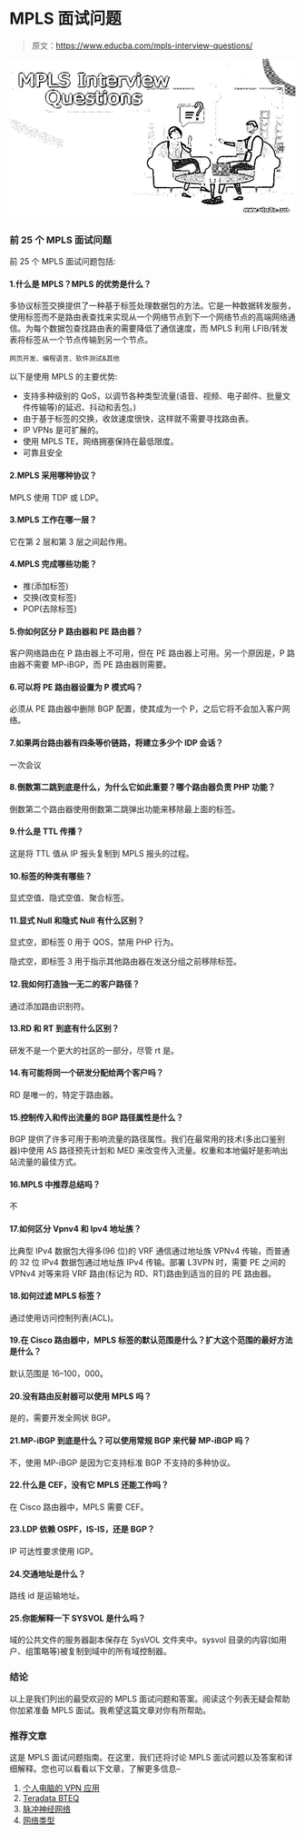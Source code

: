 # MPLS 面试问题

> 原文：<https://www.educba.com/mpls-interview-questions/>

![MPLS Interview Questions](img/eeabad458ee96464cf9dbc9badaab030.png)



### 前 25 个 MPLS 面试问题

前 25 个 MPLS 面试问题包括:

#### 1.什么是 MPLS？MPLS 的优势是什么？

多协议标签交换提供了一种基于标签处理数据包的方法。它是一种数据转发服务，使用标签而不是路由表查找来实现从一个网络节点到下一个网络节点的高端网络通信。为每个数据包查找路由表的需要降低了通信速度，而 MPLS 利用 LFIB/转发表将标签从一个节点传输到另一个节点。

<small>网页开发、编程语言、软件测试&其他</small>

以下是使用 MPLS 的主要优势:

*   支持多种级别的 QoS，以调节各种类型流量(语音、视频、电子邮件、批量文件传输等)的延迟、抖动和丢包。)
*   由于基于标签的交换，收敛速度很快，这样就不需要寻找路由表。
*   IP VPNs 是可扩展的。
*   使用 MPLS TE，网络拥塞保持在最低限度。
*   可靠且安全

#### 2.MPLS 采用哪种协议？

MPLS 使用 TDP 或 LDP。

#### 3.MPLS 工作在哪一层？

它在第 2 层和第 3 层之间起作用。

#### 4.MPLS 完成哪些功能？

*   推(添加标签)
*   交换(改变标签)
*   POP(去除标签)

#### 5.你如何区分 P 路由器和 PE 路由器？

客户网络路由在 P 路由器上不可用，但在 PE 路由器上可用。另一个原因是，P 路由器不需要 MP-iBGP，而 PE 路由器则需要。

#### 6.可以将 PE 路由器设置为 P 模式吗？

必须从 PE 路由器中删除 BGP 配置，使其成为一个 P，之后它将不会加入客户网络。

#### 7.如果两台路由器有四条等价链路，将建立多少个 lDP 会话？

一次会议

#### 8.倒数第二跳到底是什么，为什么它如此重要？哪个路由器负责 PHP 功能？

倒数第二个路由器使用倒数第二跳弹出功能来移除最上面的标签。

#### 9.什么是 TTL 传播？

这是将 TTL 值从 IP 报头复制到 MPLS 报头的过程。

#### 10.标签的种类有哪些？

显式空值、隐式空值、聚合标签。

#### 11.显式 Null 和隐式 Null 有什么区别？

显式空，即标签 0 用于 QOS，禁用 PHP 行为。

隐式空，即标签 3 用于指示其他路由器在发送分组之前移除标签。

#### 12.我如何打造独一无二的客户路径？

通过添加路由识别符。

#### 13.RD 和 RT 到底有什么区别？

研发不是一个更大的社区的一部分，尽管 rt 是。

#### 14.有可能将同一个研发分配给两个客户吗？

RD 是唯一的，特定于路由器。

#### 15.控制传入和传出流量的 BGP 路径属性是什么？

BGP 提供了许多可用于影响流量的路径属性。我们在最常用的技术(多出口鉴别器)中使用 AS 路径预先计划和 MED 来改变传入流量。权重和本地偏好是影响出站流量的最佳方式。

#### 16.MPLS 中推荐总结吗？

不

#### 17.如何区分 Vpnv4 和 Ipv4 地址族？

比典型 IPv4 数据包大得多(96 位)的 VRF 通信通过地址族 VPNv4 传输，而普通的 32 位 IPv4 数据包通过地址族 IPv4 传输。部署 L3VPN 时，需要 PE 之间的 VPNv4 对等来将 VRF 路由(标记为 RD、RT)路由到适当的目的 PE 路由器。

#### 18.如何过滤 MPLS 标签？

通过使用访问控制列表(ACL)。

#### 19.在 Cisco 路由器中，MPLS 标签的默认范围是什么？扩大这个范围的最好方法是什么？

默认范围是 16–100，000。

#### 20.没有路由反射器可以使用 MPLS 吗？

是的，需要开发全网状 BGP。

#### 21.MP-iBGP 到底是什么？可以使用常规 BGP 来代替 MP-iBGP 吗？

不，使用 MP-iBGP 是因为它支持标准 BGP 不支持的多种协议。

#### 22.什么是 CEF，没有它 MPLS 还能工作吗？

在 Cisco 路由器中，MPLS 需要 CEF。

#### 23.LDP 依赖 OSPF，IS-IS，还是 BGP？

IP 可达性要求使用 IGP。

#### 24.交通地址是什么？

路线 id 是运输地址。

#### 25.你能解释一下 SYSVOL 是什么吗？

域的公共文件的服务器副本保存在 SysVOL 文件夹中。sysvol 目录的内容(如用户、组策略等)被复制到域中的所有域控制器。

### 结论

以上是我们列出的最受欢迎的 MPLS 面试问题和答案。阅读这个列表无疑会帮助你加紧准备 MPLS 面试。我希望这篇文章对你有所帮助。

### 推荐文章

这是 MPLS 面试问题指南。在这里，我们还将讨论 MPLS 面试问题以及答案和详细解释。您也可以看看以下文章，了解更多信息–

1.  [个人电脑的 VPN 应用](https://www.educba.com/vpn-applications-for-pc/)
2.  [Teradata BTEQ](https://www.educba.com/teradata-bteq/)
3.  [脉冲神经网络](https://www.educba.com/spiking-neural-network/)
4.  [网络类型](https://www.educba.com/types-of-network/)





